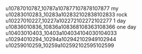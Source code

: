 u10787010787_10787a107877107878107877 my
u10283010283_10283a102832102838102833 rock
u10227010227_10227a102272102272102277 1 day
u10836010836_10836a108368108363108366 one day
u10403010403_10403a104034104030104033 
u10294010294_10294a102942102949102944
u10259010259_10259a102592102595102599
